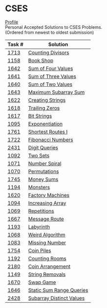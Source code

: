 # CSES
[Profile](https://cses.fi/user/114719)  
Personal Accepted Solutions to CSES Problems.  
(Ordered from newest to oldest submission)  
  

Task # | Solution
------------ | --------
[1713](https://cses.fi/problemset/task/1713/) | [Counting Divisors](https://cses.fi/paste/448c79e69a5a1c054d0ff8/)
[1158](https://cses.fi/problemset/task/1158/) | [Book Shop](https://cses.fi/paste/b4eb7271087557a64d0274/)
[1642](https://cses.fi/problemset/task/1642/) | [Sum of Four Values](https://cses.fi/paste/c9c10ff579065e2f4d01a5/)
[1641](https://cses.fi/problemset/task/1641/) | [Sum of Three Values](https://cses.fi/paste/4fafc2e7cdfaf6ba4cf566/)
[1640](https://cses.fi/problemset/task/1640/) | [Sum of Two Values](https://cses.fi/paste/de7af80f3ac41dac4cf562/)
[1643](https://cses.fi/problemset/task/1643/) | [Maximum Subarray Sum](https://cses.fi/paste/01d37f1e5f89a96e4cdcfe/)
[1622](https://cses.fi/problemset/task/1622/) | [Creating Strings](https://cses.fi/paste/f8b2017be2108de74cdbf6/)
[1618](https://cses.fi/problemset/task/1618/) | [Trailing Zeros](https://cses.fi/paste/21ebd1c525a11bc04cdb95/)
[1617](https://cses.fi/problemset/task/1617/) | [Bit Strings](https://cses.fi/paste/24733f26942b18bd4cdb63/)
[1095](https://cses.fi/problemset/task/1095/) | [Exponentiation](https://cses.fi/paste/24e697e5240c29af4cd00e/)
[1761](https://cses.fi/problemset/task/1761/) | [Shortest Routes I](https://cses.fi/paste/8326839da20560d04ccb28/)
[1722](https://cses.fi/problemset/task/1722/) | [Fibonacci Numbers](https://cses.fi/paste/a84194c2ef184bfe4c9fd1/)
[2431](https://cses.fi/problemset/task/2431/) | [Digit Queries](https://cses.fi/paste/cdcd43e61f84bf974c9b89/)
[1092](https://cses.fi/problemset/task/1092/) | [Two Sets](https://cses.fi/paste/f508d6779c5b8d394c7ba7/)
[1071](https://cses.fi/problemset/task/1071/) | [Number Spiral](https://cses.fi/paste/7fbe1e0e5750144e4c6c2b/)
[1070](https://cses.fi/problemset/task/1070/) | [Permutations](https://cses.fi/paste/190af6fdef3aa0194c686f/)
[1745](https://cses.fi/problemset/task/1745/) | [Money Sums](https://cses.fi/paste/c38b57b29f4883344c5f1f/)
[1194](https://cses.fi/problemset/task/1194/) | [Monsters](https://cses.fi/paste/aa384689926103d24c5cb2/)
[1620](https://cses.fi/problemset/task/1620/) | [Factory Machines](https://cses.fi/paste/5159b174220456a54c3bd2/)
[1094](https://cses.fi/problemset/task/1094/) | [Increasing Array](https://cses.fi/paste/cda9113a081b42be4c3bb3/)
[1069](https://cses.fi/problemset/task/1069/) | [Repetitions](https://cses.fi/paste/35d7a5228ac9e4604c3bab/)
[1667](https://cses.fi/problemset/task/1667/) | [Message Route](https://cses.fi/paste/5fe0b8c6819d55b44bf582/)
[1193](https://cses.fi/problemset/task/1193/) | [Labyrinth](https://cses.fi/paste/26e81d292b0466144bf101/)
[1068](https://cses.fi/problemset/task/1068/) | [Weird Algorithm](https://cses.fi/paste/f943db68d694d2ad4beeaa/)
[1083](https://cses.fi/problemset/task/1083/) | [Missing Number](https://cses.fi/paste/f43d00b4eebab2c64bdef1/)
[1754](https://cses.fi/problemset/task/1754/) | [Coin Piles](https://cses.fi/paste/487a8ad41234d95c4bdd0f/)
[1192](https://cses.fi/problemset/task/1192/) | [Counting Rooms](https://cses.fi/paste/16b1b64c58cf90f64bada4/)
[2180](https://cses.fi/problemset/task/2180/) | [Coin Arrangement](https://cses.fi/paste/d6892189c859fe8649fe06/)
[1149](https://cses.fi/problemset/task/1149/) | [String Removals](https://cses.fi/paste/cdd5b56518e48f2249ea61/)
[1670](https://cses.fi/problemset/task/1670/) | [Swap Game](https://cses.fi/paste/8b4b62e6a9edf50c4901a0/)
[1646](https://cses.fi/problemset/task/1646/) | [Static Sum Range Queries](https://cses.fi/paste/17853ffe2c5c149447fd15/)
[2428](https://cses.fi/problemset/task/2428/) | [Subarray Distinct Values](https://cses.fi/paste/0e0b8269c5f5e8ef3e9f84/)

